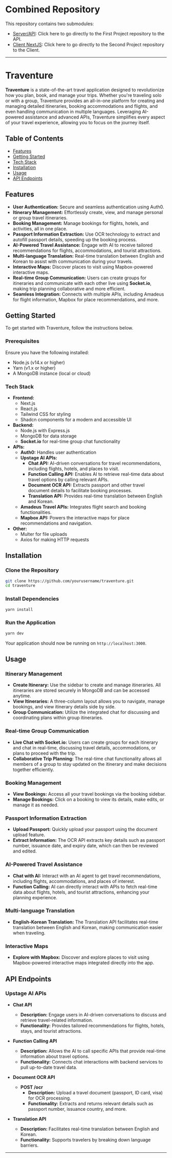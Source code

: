 # Combined Repository

This repository contains two submodules:

- [Server/API](https://github.com/shardaishwak/upstage-hack-api): Click here to go directly to the First Project repository to the API.
- [Client NextJS](https://github.com/KshitijGoyal2022/upstage-hack-client): Click here to go directly to the Second Project repository to the Client.

---
# Traventure

**Traventure** is a state-of-the-art travel application designed to revolutionize how you plan, book, and manage your trips. Whether you're traveling solo or with a group, Traventure provides an all-in-one platform for creating and managing detailed itineraries, booking accommodations and flights, and even handling communication in multiple languages. Leveraging AI-powered assistance and advanced APIs, Traventure simplifies every aspect of your travel experience, allowing you to focus on the journey itself.

## Table of Contents

- [Features](#features)
- [Getting Started](#getting-started)
- [Tech Stack](#tech-stack)
- [Installation](#installation)
- [Usage](#usage)
- [API Endpoints](#api-endpoints)

## Features

- **User Authentication:** Secure and seamless authentication using Auth0.
- **Itinerary Management:** Effortlessly create, view, and manage personal or group travel itineraries.
- **Booking Management:** Manage bookings for flights, hotels, and activities, all in one place.
- **Passport Information Extraction:** Use OCR technology to extract and autofill passport details, speeding up the booking process.
- **AI-Powered Travel Assistance:** Engage with AI to receive tailored recommendations for flights, accommodations, and tourist attractions.
- **Multi-language Translation:** Real-time translation between English and Korean to assist with communication during your travels.
- **Interactive Maps:** Discover places to visit using Mapbox-powered interactive maps.
- **Real-time Group Communication:** Users can create groups for itineraries and communicate with each other live using **Socket.io**, making trip planning collaborative and more efficient.
- **Seamless Integration:** Connects with multiple APIs, including Amadeus for flight information, Mapbox for place recommendations, and more.

## Getting Started

To get started with Traventure, follow the instructions below.

### Prerequisites

Ensure you have the following installed:

- Node.js (v14.x or higher)
- Yarn (v1.x or higher)
- A MongoDB instance (local or cloud)

### Tech Stack

- **Frontend:**
  - Next.js
  - React.js
  - Tailwind CSS for styling
  - Shadcn components for a modern and accessible UI
- **Backend:**
  - Node.js with Express.js
  - MongoDB for data storage
  - **Socket.io** for real-time group chat functionality
- **APIs:**
  - **Auth0:** Handles user authentication
  - **Upstage AI APIs:**
    - **Chat API:** AI-driven conversations for travel recommendations, including flights, hotels, and places to visit.
    - **Function Calling API:** Enables AI to retrieve real-time data about travel options by calling relevant APIs.
    - **Document OCR API:** Extracts passport and other travel document details to facilitate booking processes.
    - **Translation API:** Provides real-time translation between English and Korean.
  - **Amadeus Travel APIs:** Integrates flight search and booking functionalities.
  - **Mapbox API:** Powers the interactive maps for place recommendations and navigation.
- **Other:**
  - Multer for file uploads
  - Axios for making HTTP requests

## Installation

### Clone the Repository

```bash
git clone https://github.com/yourusername/traventure.git
cd traventure
```

### Install Dependencies

```bash
yarn install
```

### Run the Application

```bash
yarn dev
```

Your application should now be running on `http://localhost:3000`.

## Usage

### Itinerary Management

- **Create Itinerary:** Use the sidebar to create and manage itineraries. All itineraries are stored securely in MongoDB and can be accessed anytime.
- **View Itineraries:** A three-column layout allows you to navigate, manage bookings, and view itinerary details side by side.
- **Group Communication:** Utilize the integrated chat for discussing and coordinating plans within group itineraries.

### Real-time Group Communication

- **Live Chat with Socket.io:** Users can create groups for each itinerary and chat in real-time, discussing travel details, accommodations, or plans to proceed with the trip.
- **Collaborative Trip Planning:** The real-time chat functionality allows all members of a group to stay updated on the itinerary and make decisions together efficiently.

### Booking Management

- **View Bookings:** Access all your travel bookings via the booking sidebar.
- **Manage Bookings:** Click on a booking to view its details, make edits, or manage it as needed.

### Passport Information Extraction

- **Upload Passport:** Quickly upload your passport using the document upload feature.
- **Extract Information:** The OCR API extracts key details such as passport number, issuance date, and expiry date, which can then be reviewed and edited.

### AI-Powered Travel Assistance

- **Chat with AI:** Interact with an AI agent to get travel recommendations, including flights, accommodations, and places of interest.
- **Function Calling:** AI can directly interact with APIs to fetch real-time data about flights, hotels, and tourist attractions, enhancing your planning experience.

### Multi-language Translation

- **English-Korean Translation:** The Translation API facilitates real-time translation between English and Korean, making communication easier when traveling.

### Interactive Maps

- **Explore with Mapbox:** Discover and explore places to visit using Mapbox-powered interactive maps integrated directly into the app.

## API Endpoints

### Upstage AI APIs

- **Chat API**
  - **Description:** Engage users in AI-driven conversations to discuss and retrieve travel-related information.
  - **Functionality:** Provides tailored recommendations for flights, hotels, stays, and tourist attractions.

- **Function Calling API**
  - **Description:** Allows the AI to call specific APIs that provide real-time information about travel options.
  - **Functionality:** Connects chat interactions with backend services to pull up-to-date travel data.

- **Document OCR API**
  - **POST /ocr**
    - **Description:** Upload a travel document (passport, ID card, visa) for OCR processing.
    - **Functionality:** Extracts and returns relevant details such as passport number, issuance country, and more.

- **Translation API**
  - **Description:** Facilitates real-time translation between English and Korean.
  - **Functionality:** Supports travelers by breaking down language barriers.


---
